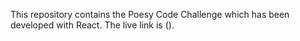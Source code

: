 This repository contains the Poesy Code Challenge which has been developed with React.
The live link is (). 
